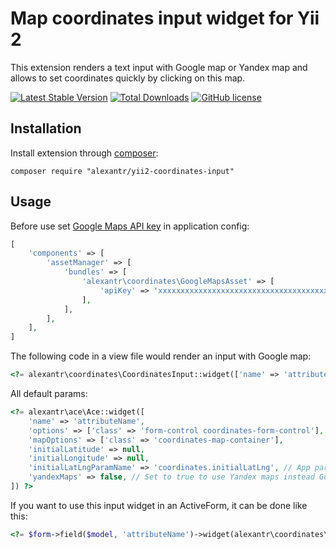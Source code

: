 # Map coordinates input widget for Yii 2

This extension renders a text input with Google map or Yandex map and allows to set coordinates quickly by clicking on this map.

[![Latest Stable Version](https://img.shields.io/packagist/v/alexantr/yii2-coordinates-input.svg)](https://packagist.org/packages/alexantr/yii2-coordinates-input)
[![Total Downloads](https://img.shields.io/packagist/dt/alexantr/yii2-coordinates-input.svg)](https://packagist.org/packages/alexantr/yii2-coordinates-input)
[![GitHub license](https://img.shields.io/badge/license-MIT-blue.svg)](https://raw.githubusercontent.com/alexantr/yii2-coordinates-input/master/LICENSE)

## Installation

Install extension through [composer](http://getcomposer.org/):

```
composer require "alexantr/yii2-coordinates-input"
```

## Usage

Before use set [Google Maps API key](https://developers.google.com/maps/documentation/javascript/get-api-key) in application config:

```php
[
    'components' => [
        'assetManager' => [
            'bundles' => [
                'alexantr\coordinates\GoogleMapsAsset' => [
                    'apiKey' => 'xxxxxxxxxxxxxxxxxxxxxxxxxxxxxxxxxxxxxxx', // <- put here
                ],
            ],
        ],
    ],
]
```

The following code in a view file would render an input with Google map:

```php
<?= alexantr\coordinates\CoordinatesInput::widget(['name' => 'attributeName']) ?>
```

All default params:

```php
<?= alexantr\ace\Ace::widget([
    'name' => 'attributeName',
    'options' => ['class' => 'form-control coordinates-form-control'],
    'mapOptions' => ['class' => 'coordinates-map-container'],
    'initialLatitude' => null,
    'initialLongitude' => null,
    'initialLatLngParamName' => 'coordinates.initialLatLng', // App param name with initial coordinates
    'yandexMaps' => false, // Set to true to use Yandex maps instead Google maps
]) ?>
```

If you want to use this input widget in an ActiveForm, it can be done like this:

```php
<?= $form->field($model, 'attributeName')->widget(alexantr\coordinates\CoordinatesInput::className()) ?>
```
